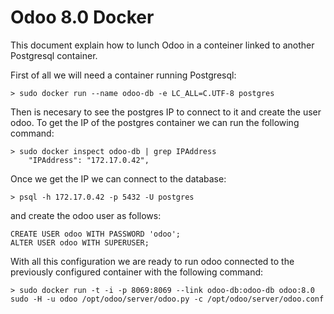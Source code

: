 Odoo 8.0 Docker
===========

This document explain how to lunch Odoo in a conteiner linked to another Postgresql container.

First of all we will need a container running Postgresql:

	> sudo docker run --name odoo-db -e LC_ALL=C.UTF-8 postgres

Then is necesary to see the postgres IP to connect to it and create the user odoo. To get the IP of the postgres container we can run the following command:

	> sudo docker inspect odoo-db | grep IPAddress
        "IPAddress": "172.17.0.42",

Once we get the IP we can connect to the database:
	
	> psql -h 172.17.0.42 -p 5432 -U postgres

and create the odoo user as follows:

	CREATE USER odoo WITH PASSWORD 'odoo';
	ALTER USER odoo WITH SUPERUSER;

With all this configuration we are ready to run odoo connected to the previously configured container with the following command:

	> sudo docker run -t -i -p 8069:8069 --link odoo-db:odoo-db odoo:8.0 sudo -H -u odoo /opt/odoo/server/odoo.py -c /opt/odoo/server/odoo.conf
